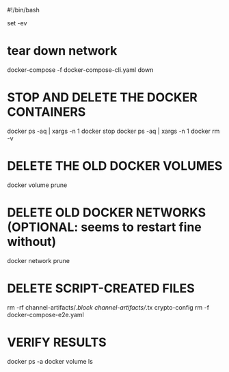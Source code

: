 #!/bin/bash

set -ev

# tear down network 
docker-compose -f docker-compose-cli.yaml down

# STOP AND DELETE THE DOCKER CONTAINERS
docker ps -aq | xargs -n 1 docker stop
docker ps -aq | xargs -n 1 docker rm -v

# DELETE THE OLD DOCKER VOLUMES
docker volume prune

# DELETE OLD DOCKER NETWORKS (OPTIONAL: seems to restart fine without)
docker network prune

# DELETE SCRIPT-CREATED FILES
rm -rf channel-artifacts/*.block channel-artifacts/*.tx crypto-config
rm -f docker-compose-e2e.yaml

# VERIFY RESULTS
docker ps -a
docker volume ls
